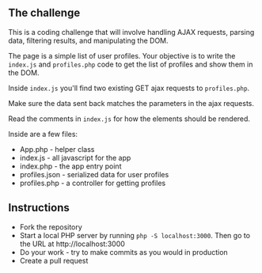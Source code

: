 ## The challenge
This is a coding challenge that will involve handling AJAX requests, parsing data, filtering results, and manipulating the DOM.

The page is a simple list of user profiles. Your objective is to write the `index.js` and `profiles.php` code to get the list
of profiles and show them in the DOM.

Inside `index.js` you'll find two existing GET ajax requests to `profiles.php`.

Make sure the data sent back matches the parameters in the ajax requests.

Read the comments in `index.js` for how the elements should be rendered.

Inside are a few files:
* App.php - helper class
* index.js - all javascript for the app
* index.php - the app entry point
* profiles.json - serialized data for user profiles
* profiles.php - a controller for getting profiles

## Instructions
* Fork the repository
* Start a local PHP server by running `php -S localhost:3000`. Then go to the URL at http://localhost:3000
* Do your work - try to make commits as you would in production
* Create a pull request
